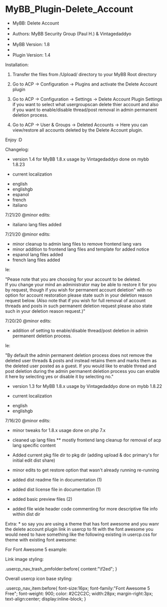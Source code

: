 # MyBB_Plugin-Delete_Account

 * MyBB: Delete Account
 *
 * Authors: MyBB Security Group (Paul H.) & Vintagedaddyo
 *
 * MyBB Version: 1.8
 *
 * Plugin Version: 1.4


 Installation:

 1. Transfer the files from /Upload/ directory to your MyBB Root directory
 
 2. Go to ACP -> Configuration -> Plugins and activate the Delete Account plugin
 
 3. Go to ACP -> Configuration -> Settings -> Delete Account Plugin  Settings if you want to select what usergroupscan delete thier account and also if you want to enable/disable thread/post removal in admin permanent deletion process.
 
 4. Go to ACP -> User & Groups -> Deleted Accounts -> Here you can view/restore all accounts deleted by the Delete Account plugin.


Enjoy :D



Changelog:

* version 1.4 for MyBB 1.8.x usage by Vintagedaddyo done on mybb 1.8.23

* current localization

- english
- englishgb
- espanol
- french
- italiano

7/21/20 @minor edits:

- italiano lang files added

7/21/20 @minor edits:

- minor cleanup to admin lang files to remove frontend lang vars
- minor addition to frontend lang files and template for added notice
- espanol lang files added
- french lang files added

Ie:

"Pease note that you are choosing for your account to be deleted.  
If you change your mind an administrator may be able to restore it 
for you by request, though if you wish for permanent account deletion" 
with no option for account restoration please state such in your 
deletion reason request below. (Also note that if you wish for full 
removal of account threads and posts in such permanent deletion request 
please also state such in your deletion reason request.)"


7/20/20 @minor edits:

- addition of setting to enable/disable thread/post deletion in admin permanent deletion process.

Ie:

"By default the admin permanent deletion process does not remove the deleted user threads & posts and instead retains them and marks them as the deleted user posted as a guest. If you would like to enable thread and post deletion during the admin permanent deletion process you can enable it here by selecting yes or disable it by selecting no."


* version 1.3 for MyBB 1.8.x usage by Vintagedaddyo done on mybb 1.8.22

* current localization

- english
- englishgb


7/16/20 @minor edits:

- minor tweaks for 1.8.x usage done on php 7.x
- cleaned up lang files ** mostly frontend lang cleanup for removal of acp lang specific content 

- Added current pkg file dir to pkg dir (adding upload & doc primary's for initial edit dist share)
- minor edits to get restore option that wasn't already running re-running
- added dist readme file in documentation (1)
- added dist license file in documentation (1)
- added basic preview files (2)
- added file wide header code commenting for more descriptive file info within dist dir


Extra: * so say you are using a theme that has font awesome and you wanr the delete account 
plugin link in usercp to fit with the font awesome you would need to have something like the 
following existing in usercp.css for theme with existing font awesome:

For Font Awesome 5 example:

 Link image styling:

.usercp_nav_trash_pmfolder:before{
      content:"\f2ed";
}

Overall usercp icon base styling:

.usercp_nav_item:before{
      font-size:16px;
      font-family:"Font Awesome 5 Free";
      font-weight: 900;
      color: #2C2C2C;
      width:28px;
      margin-right:3px;
      text-align:center;
      display:inline-block;
}
